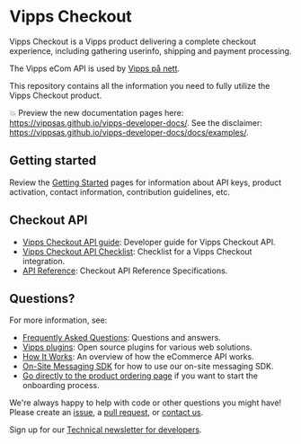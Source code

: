 <!-- START_METADATA
---
title: Introduction
sidebar_position: 1
---
END_METADATA -->

# Vipps Checkout

Vipps Checkout is a Vipps product delivering a complete checkout experience, including gathering userinfo, shipping and payment processing.

The Vipps eCom API is used by [Vipps på nett](https://vipps.no/produkter-og-tjenester/bedrift/ta-betalt-paa-nett/ta-betalt-paa-nett/).

This repository contains all the information you need to fully utilize the Vipps Checkout product.

<!-- START_COMMENT -->

💥 Preview the new documentation pages here: <https://vippsas.github.io/vipps-developer-docs/>.
See the disclaimer: <https://vippsas.github.io/vipps-developer-docs/docs/examples/>.

<!-- END_COMMENT -->

## Getting started

Review the [Getting Started](https://github.com/vippsas/vipps-developers/blob/master/vipps-getting-started.md) pages for information about API keys, product activation, contact information, contribution guidelines, etc.

## Checkout API

* [Vipps Checkout API guide](vipps-checkout-api.md): Developer guide for Vipps Checkout API.
* [Vipps Checkout API Checklist](vipps-checkout-api-checklist.md): Checklist for a Vipps Checkout integration.
* [API Reference](https://vippsas.github.io/vipps-developer-docs/api/checkout): Checkout API Reference Specifications.

## Questions?

For more information, see:

* [Frequently Asked Questions](vipps-checkout-api-faq.md): Questions and answers.
* [Vipps plugins](https://github.com/vippsas/vipps-plugins): Open source plugins for various web solutions.
* [How It Works](https://github.com/vippsas/vipps-ecom-api/blob/master/vipps-ecom-api-howitworks.md): An overview of how the eCommerce API works.
* [On-Site Messaging SDK](vipps-checkout-on-site-messaging.md) for how to use our on-site messaging SDK.
* [Go directly to the product ordering page](https://portal.vipps.no/register/vippscheckout) if you want to start the onboarding process.

We're always happy to help with code or other questions you might have!
Please create an [issue](https://github.com/vippsas/vipps-checkout-api/issues),
a [pull request](https://github.com/vippsas/vipps-checkout-api/pulls),
or [contact us](https://github.com/vippsas/vipps-developers/blob/master/contact.md).

Sign up for our [Technical newsletter for developers](https://github.com/vippsas/vipps-developers/tree/master/newsletters).
